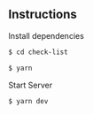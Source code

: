 ## Instructions

Install dependencies
```bash
$ cd check-list
```

```bash
$ yarn
```

Start Server

```bash
$ yarn dev
```
